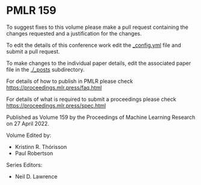 # PMLR 159

To suggest fixes to this volume please make a pull request containing the changes requested and a justification for the changes.

To edit the details of this conference work edit the [_config.yml](./_config.yml) file and submit a pull request.

To make changes to the individual paper details, edit the associated paper file in the [./_posts](./_posts) subdirectory.

For details of how to publish in PMLR please check https://proceedings.mlr.press/faq.html

For details of what is required to submit a proceedings please check https://proceedings.mlr.press/spec.html



Published as Volume 159 by the Proceedings of Machine Learning Research on 27 April 2022.

Volume Edited by:
  * Kristinn R. Thórisson
  * Paul Robertson

Series Editors:
  * Neil D. Lawrence

